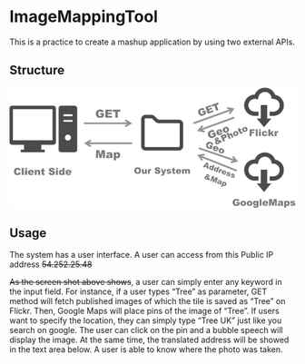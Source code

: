 # ImageMappingTool

This is a practice to create a mashup application by using two external APIs.

## Structure

![Structure](Images/structure.png)

## Usage

The system has a user interface. A user can access from this Public IP address ~~54.252.25.48~~


~~As the screen shot above shows~~, a user can simply enter any keyword in the input field. For instance, if a user types “Tree” as parameter, GET method will fetch published images of which the tile is saved as “Tree” on Flickr. Then, Google Maps will place pins of the image of “Tree”. If users want to specify the location, they can simply type “Tree UK” just like you search on google. The user can click on the pin and a bubble speech will display the image. At the same time, the translated address will be showed in the text area below. A user is able to know where the photo was taken.
